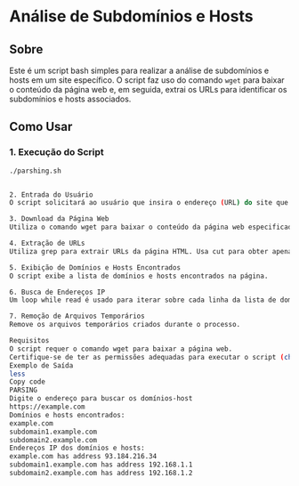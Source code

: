 # Análise de Subdomínios e Hosts

## Sobre

Este é um script bash simples para realizar a análise de subdomínios e hosts em um site específico. O script faz uso do comando `wget` para baixar o conteúdo da página web e, em seguida, extrai os URLs para identificar os subdomínios e hosts associados.

## Como Usar

### 1. Execução do Script

```bash
./parshing.sh


2. Entrada do Usuário
O script solicitará ao usuário que insira o endereço (URL) do site que deseja analisar.

3. Download da Página Web
Utiliza o comando wget para baixar o conteúdo da página web especificada pelo usuário e salva-o como index.html.

4. Extração de URLs
Utiliza grep para extrair URLs da página HTML. Usa cut para obter apenas os domínios. Utiliza sort -u para ordenar e remover duplicatas. A lista resultante é salva no arquivo lista.

5. Exibição de Domínios e Hosts Encontrados
O script exibe a lista de domínios e hosts encontrados na página.

6. Busca de Endereços IP
Um loop while read é usado para iterar sobre cada linha da lista de domínios e hosts (lista). Para cada domínio, o script usa o comando host para obter os endereços IP correspondentes. Utiliza grep para filtrar as linhas que contêm "has address", exibindo os endereços IP.

7. Remoção de Arquivos Temporários
Remove os arquivos temporários criados durante o processo.

Requisitos
O script requer o comando wget para baixar a página web.
Certifique-se de ter as permissões adequadas para executar o script (chmod +x parshing.sh).
Exemplo de Saída
less
Copy code
PARSING
Digite o endereço para buscar os domínios-host
https://example.com
Domínios e hosts encontrados:
example.com
subdomain1.example.com
subdomain2.example.com
Endereços IP dos domínios e hosts:
example.com has address 93.184.216.34
subdomain1.example.com has address 192.168.1.1
subdomain2.example.com has address 192.168.1.2
